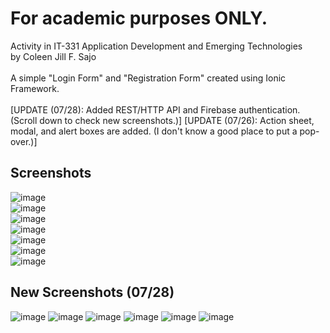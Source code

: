 # For academic purposes ONLY.
Activity in IT-331 Application Development and Emerging Technologies <br/>
by Coleen Jill F. Sajo <br /><br/>
A simple "Login Form" and "Registration Form" created using Ionic Framework. <br/><br/>
[UPDATE (07/28): Added REST/HTTP API and Firebase authentication. (Scroll down to check new screenshots.)]
[UPDATE (07/26): Action sheet, modal, and alert boxes are added. (I don't know a good place to put a pop-over.)]
## Screenshots
![image](https://user-images.githubusercontent.com/108327605/180978819-79ce9306-9ec4-4abb-a6d4-7ebd7bbd23c4.png) <br/>
![image](https://user-images.githubusercontent.com/108327605/180978919-2beca172-a82e-4623-8a65-b425ae81b8c8.png) <br/>
![image](https://user-images.githubusercontent.com/108327605/180982896-0375b2d7-3520-44d9-8072-12d94e9e113f.png) <br/>
![image](https://user-images.githubusercontent.com/108327605/180157373-7795edb3-964d-4945-8ce1-e135ed49d4d3.png) <br/>
![image](https://user-images.githubusercontent.com/108327605/180979169-a237efe1-931f-411b-817c-d66903081717.png) <br/>
![image](https://user-images.githubusercontent.com/108327605/180979519-78dc9f72-fd4d-4233-ba43-78f8191922e3.png) <br/>
![image](https://user-images.githubusercontent.com/108327605/180979610-e948ab36-8bc7-4885-b1ac-67d2c584e4b0.png)
## New Screenshots (07/28)
![image](https://user-images.githubusercontent.com/108327605/181479354-8770e508-908c-41e6-bb17-a1ec55d9b3ef.png)
![image](https://user-images.githubusercontent.com/108327605/181479574-c0251c9f-e94a-44a2-81e5-598b5059b830.png)
![image](https://user-images.githubusercontent.com/108327605/181479630-a1421b3d-e462-416d-bdc8-24180f0c70f1.png)
![image](https://user-images.githubusercontent.com/108327605/181479924-ed966c60-b7ed-4b98-87a9-e028c9ab12b8.png)
![image](https://user-images.githubusercontent.com/108327605/181480479-d52109d7-359e-4793-9d67-5acfedd69380.png)
![image](https://user-images.githubusercontent.com/108327605/181480044-0e47d869-cb99-464e-8fb9-63fbbd01073f.png)





